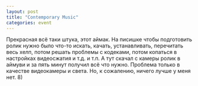 ```yaml
---
layout: post
title: "Contemporary Music"
categories: event
---
```

Прекрасная всё таки штука, этот аймак. На писишке чтобы подготовить ролик нужно было что-то искать, качать, устанавливать, перечитать весь хелп, потом решать проблемы с кодеками, потом копаться в настройках видеосжатия и т.д. и т.п. А тут скачал с камеры ролик в аймуви и за пять минут получил всё что нужно. Проблема только в качестве видеокамеры и света. Но, к сожалению, ничего лучше у меня нет. 8)

